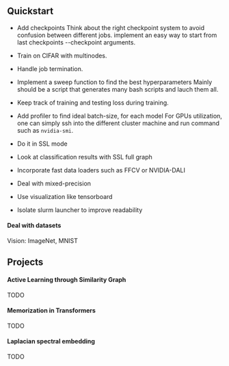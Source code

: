 ## Quickstart

- Add checkpoints
    Think about the right checkpoint system to avoid confusion between different jobs.
    implement an easy way to start from last checkpoints --checkpoint arguments.

- Train on CIFAR with multinodes.

- Handle job termination.

- Implement a sweep function to find the best hyperparameters
    Mainly should be a script that generates many bash scripts and lauch them all.

- Keep track of training and testing loss during training.

- Add profiler to find ideal batch-size, for each model
    For GPUs utilization, one can simply ssh into the different cluster machine and run command such as `nvidia-smi`.

- Do it in SSL mode

- Look at classification results with SSL full graph

- Incorporate fast data loaders such as FFCV or NVIDIA-DALI

- Deal with mixed-precision

- Use visualization like tensorboard

- Isolate slurm launcher to improve readability



#### Deal with datasets
Vision: ImageNet, MNIST

## Projects

#### Active Learning through Similarity Graph
TODO

#### Memorization in Transformers
TODO

#### Laplacian spectral embedding
TODO
